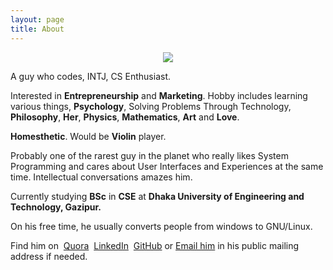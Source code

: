 ```yaml
---
layout: page
title: About
---
```


<p align="center"> 
<img src="/favicon.ico">
</p>

A guy who codes, INTJ, CS Enthusiast.

Interested in **Entrepreneurship** and **Marketing**. Hobby includes learning various things, **Psychology**, Solving Problems Through Technology, **Philosophy**, **Her**, **Physics**, **Mathematics**, **Art** and **Love**.

**Homesthetic**. Would be **Violin** player.

Probably one of the rarest guy in the planet who really likes System Programming and cares about User Interfaces and Experiences at the same time. Intellectual conversations amazes him.

Currently studying **BSc** in **CSE** at **Dhaka University of Engineering and Technology, Gazipur.**

On his free time, he usually converts people from windows to GNU/Linux.

 
Find him on <i class="fa fa-quora" style='color:#C6262F'></i>&nbsp;<a href="https://www.quora.com/profile/Ove-Bepari">Quora</a>  <i class="fa fa-linkedin" style='color:#007CB2'></i>&nbsp;<a href="https://linkedin.com/in/ovebepari">LinkedIn</a>  <i class="fa fa-github"></i>&nbsp;<a href="https://www.github.com/ovebepari">GitHub</a> or <i class="fa fa-envelope"></i> <a href="mailto:codovi71@gmail.com">Email him</a> in his public mailing address if needed. 
